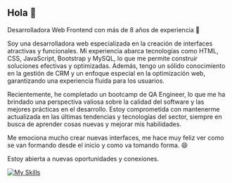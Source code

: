 ## Hola 👋
Desarrolladora Web Frontend con más de 8 años de experiencia 🌟

Soy una desarrolladora web especializada en la creación de interfaces atractivas y funcionales. Mi experiencia abarca tecnologías como HTML, CSS, JavaScript, Bootstrap y MySQL, lo que me permite construir soluciones efectivas y optimizadas. Además, tengo un sólido conocimiento en la gestión de CRM y un enfoque especial en la optimización web, garantizando una experiencia fluida para los usuarios.

Recientemente, he completado un bootcamp de QA Engineer, lo que me ha brindado una perspectiva valiosa sobre la calidad del software y las mejores prácticas en el desarrollo. Estoy comprometida con mantenerme actualizada en las últimas tendencias y tecnologías del sector, siempre en busca de aprender cosas nuevas y mejorar mis habilidades.

Me emociona mucho crear nuevas interfaces, me hace muy feliz ver como se van formando desde el inicio y como va tomando forma. 😄

Estoy abierta a nuevas oportunidades y conexiones.

[![My Skills](https://skillicons.dev/icons?i=js,html,css,bootstrap,figma)](https://skillicons.dev)


<!--
**Mermib/mermib** is a ✨ _special_ ✨ repository because its `README.md` (this file) appears on your GitHub profile.

Here are some ideas to get you started:

- 🔭 I’m currently working on ...
- 🌱 I’m currently learning ...
- 👯 I’m looking to collaborate on ...
- 🤔 I’m looking for help with ...
- 💬 Ask me about ...
- 📫 How to reach me: ...
- 😄 Pronouns: ...
- ⚡ Fun fact: ...
-->
